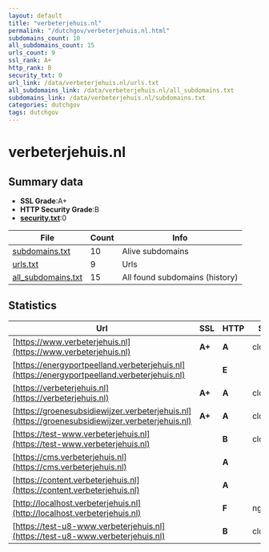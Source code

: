 ```yaml
---
layout: default
title: "verbeterjehuis.nl"
permalink: "/dutchgov/verbeterjehuis.nl.html"
subdomains_count: 10
all_subdomains_count: 15
urls_count: 9
ssl_rank: A+
http_rank: B
security_txt: 0
url_link: /data/verbeterjehuis.nl/urls.txt
all_subdomains_link: /data/verbeterjehuis.nl/all_subdomains.txt
subdomains_link: /data/verbeterjehuis.nl/subdomains.txt
categories: dutchgov
tags: dutchgov
---
```



# verbeterjehuis.nl
## Summary data


 - **SSL Grade**:A+
 - **HTTP Security Grade**:B
 - **[security.txt](https://www.digitaleoverheid.nl/nieuws/standaard-security-txt-nu-verplicht-voor-overheid/)**:0


| File       | Count | Info |
|------------|-------|------|
|[subdomains.txt](/DutchGovScope/data/verbeterjehuis.nl/subdomains.txt)|10|Alive subdomains|
|[urls.txt](/DutchGovScope/data/verbeterjehuis.nl/urls.txt)|9|Urls|
|[all_subdomains.txt](/DutchGovScope/data/verbeterjehuis.nl/all_subdomains.txt)|15|All found subdomains (history)|


## Statistics


| Url | SSL | HTTP | Server | Cookie | HSTS | CORS | CTO | CSP | XFO | XXP | RP |FP| Tech |Title |
|--------|-------|-------|------|------|------|------|------|------|------|------|------|------|------|------|
|[https://www.verbeterjehuis.nl](https://www.verbeterjehuis.nl)| **A+**| **A**|cloudflare| |:white_check_mark: | | |:warning: | :white_check_mark: | :white_check_mark: | :white_check_mark: | |Cloudflare HSTS|Alles over je hu...|
|[https://energyportpeelland.verbeterjehuis.nl](https://energyportpeelland.verbeterjehuis.nl)| | **E**|| | | | | | | | :white_check_mark: | ||Microsoft Azure...|
|[https://verbeterjehuis.nl](https://verbeterjehuis.nl)| **A+**| **A**|cloudflare| |:white_check_mark: | | |:warning: | :white_check_mark: | :white_check_mark: | :white_check_mark: | |Cloudflare HSTS|Document Moved|
|[https://groenesubsidiewijzer.verbeterjehuis.nl](https://groenesubsidiewijzer.verbeterjehuis.nl)| **A+**| **A**|cloudflare| |:white_check_mark: | | |:warning: | :white_check_mark: | :white_check_mark: | :white_check_mark: | |Cloudflare HSTS|Object moved|
|[https://test-www.verbeterjehuis.nl](https://test-www.verbeterjehuis.nl)| | **B**|cloudflare| |:white_check_mark: | | | | :white_check_mark: | | :white_check_mark: | |Cloudflare HSTS|Attention Requir...|
|[https://cms.verbeterjehuis.nl](https://cms.verbeterjehuis.nl)| | **A**|| |:white_check_mark: | | |:warning: | :white_check_mark: | :white_check_mark: | :white_check_mark: | |HSTS|Document Moved|
|[https://content.verbeterjehuis.nl](https://content.verbeterjehuis.nl)| | **A**|| |:white_check_mark: | | |:warning: | :white_check_mark: | :white_check_mark: | :white_check_mark: | |HSTS||
|[http://localhost.verbeterjehuis.nl](http://localhost.verbeterjehuis.nl)| | **F**|nginx| | | :warning:| | | | | :white_check_mark: | |Nginx|(404 Not Found)|
|[https://test-u8-www.verbeterjehuis.nl](https://test-u8-www.verbeterjehuis.nl)| | **B**|cloudflare| |:white_check_mark: | | | | :white_check_mark: | | :white_check_mark: | |Cloudflare HSTS|Attention Requir...|

